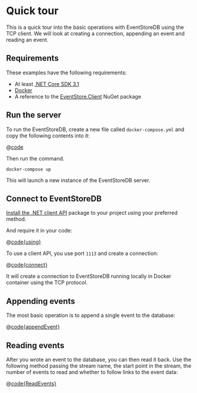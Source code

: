 # Quick tour

This is a quick tour into the basic operations with EventStoreDB using the TCP client. We will look at creating a connection, appending an event and reading an event.

## Requirements

These examples have the following requirements:
- At least [.NET Core SDK 3.1](https://dotnet.microsoft.com/download)
- [Docker](https://www.docker.com/get-started)
- A reference to the [EventStore.Client](https://www.nuget.org/packages/EventStore.Client/) NuGet package

## Run the server

To run the EventStoreDB, create a new file called `docker-compose.yml` and copy the following contents into it:

@[code](./sample-code/docker-compose.yml)

Then run the command.

```
docker-compose up
```

This will launch a new instance of the EventStoreDB server.

## Connect to EventStoreDB

[Install the .NET client API](https://www.nuget.org/packages/EventStore.Client) package to your project using your preferred method.

And require it in your code:

@[code{using}](./sample-code/Program.cs)

To use a client API, you use port `1113` and create a connection:

@[code{connect}](./sample-code/GettingStarted/Connection.cs)

It will create a connection to EventStoreDB running locally in Docker container using the TCP protocol.

## Appending events

The most basic operation is to append a single event to the database:

@[code{appendEvent}](./sample-code/GettingStarted/ConnectEventStore.cs)

## Reading events

After you wrote an event to the database, you can then read it back. Use the following method passing the stream name, the start point in the stream, the number of events to read and whether to follow links to the event data:

@[code{ReadEvents}](./sample-code/Program.cs)

